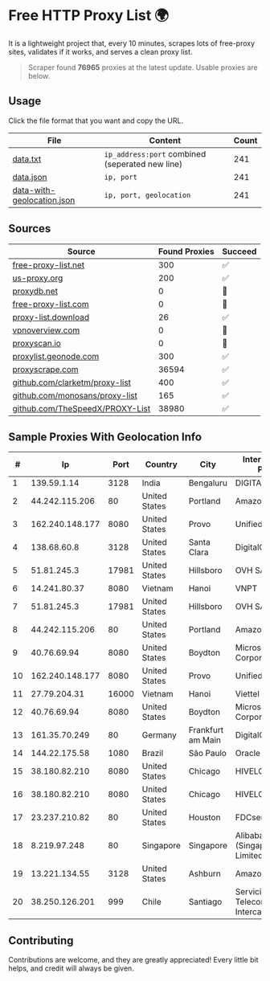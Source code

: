 
# Free HTTP Proxy List 🌍

It is a lightweight project that, every 10 minutes, scrapes lots of free-proxy sites, validates if it works, and serves a clean proxy list.


> Scraper found **76965** proxies at the latest update. Usable proxies are below.

## Usage

Click the file format that you want and copy the URL.


|File|Content|Count|
|----|-------|-----|
|[data.txt](https://raw.githubusercontent.com/themiralay/Proxy-List-World/master/data.txt)|`ip_address:port` combined (seperated new line)|241|
|[data.json](https://raw.githubusercontent.com/themiralay/Proxy-List-World/master/data.json)|`ip, port`|241|
|[data-with-geolocation.json](https://raw.githubusercontent.com/themiralay/Proxy-List-World/master/data-with-geolocation.json)|`ip, port, geolocation`|241|

## Sources

|Source|Found Proxies|Succeed|
|------|-------------|-------|
|[free-proxy-list.net](https://free-proxy-list.net)|300|✅|
|[us-proxy.org](https://www.us-proxy.org)|200|✅|
|[proxydb.net](http://proxydb.net)|0|🚫|
|[free-proxy-list.com](https://free-proxy-list.com/?page=&port=&type%5B%5D=http&type%5B%5D=https&up_time=0&search=Search)|0|🚫|
|[proxy-list.download](https://www.proxy-list.download/HTTP)|26|✅|
|[vpnoverview.com](https://vpnoverview.com/privacy/anonymous-browsing/free-proxy-servers)|0|🚫|
|[proxyscan.io](https://www.proxyscan.io)|0|🚫|
|[proxylist.geonode.com](https://proxylist.geonode.com/api/proxy-list?limit=300&page=1&sort_by=lastChecked&sort_type=desc&protocols=http,https)|300|✅|
|[proxyscrape.com](https://api.proxyscrape.com/v2/?request=displayproxies&protocol=http&timeout=10000&country=all&ssl=all&anonymity=all)|36594|✅|
|[github.com/clarketm/proxy-list](https://raw.githubusercontent.com/clarketm/proxy-list/master/proxy-list-raw.txt)|400|✅|
|[github.com/monosans/proxy-list](https://raw.githubusercontent.com/monosans/proxy-list/main/proxies/http.txt)|165|✅|
|[github.com/TheSpeedX/PROXY-List](https://raw.githubusercontent.com/TheSpeedX/PROXY-List/master/http.txt)|38980|✅|


## Sample Proxies With Geolocation Info

|#|Ip|Port|Country|City|Internet Service Provider|
|-|--|----|-------|----|-------------------------|
|1|139.59.1.14|3128|India|Bengaluru|DIGITALOCEAN|
|2|44.242.115.206|80|United States|Portland|Amazon.com, Inc.|
|3|162.240.148.177|8080|United States|Provo|Unified Layer|
|4|138.68.60.8|3128|United States|Santa Clara|DigitalOcean, LLC|
|5|51.81.245.3|17981|United States|Hillsboro|OVH SAS|
|6|14.241.80.37|8080|Vietnam|Hanoi|VNPT|
|7|51.81.245.3|17981|United States|Hillsboro|OVH SAS|
|8|44.242.115.206|80|United States|Portland|Amazon.com, Inc.|
|9|40.76.69.94|8080|United States|Boydton|Microsoft Corporation|
|10|162.240.148.177|8080|United States|Provo|Unified Layer|
|11|27.79.204.31|16000|Vietnam|Hanoi|Viettel Corporation|
|12|40.76.69.94|8080|United States|Boydton|Microsoft Corporation|
|13|161.35.70.249|80|Germany|Frankfurt am Main|DigitalOcean, LLC|
|14|144.22.175.58|1080|Brazil|São Paulo|Oracle Corporation|
|15|38.180.82.210|8080|United States|Chicago|HIVELOCITY, Inc.|
|16|38.180.82.210|8080|United States|Chicago|HIVELOCITY, Inc.|
|17|23.237.210.82|80|United States|Houston|FDCservers.net|
|18|8.219.97.248|80|Singapore|Singapore|Alibaba Cloud (Singapore) Private Limited|
|19|13.221.134.55|3128|United States|Ashburn|Amazon.com, Inc.|
|20|38.250.126.201|999|Chile|Santiago|Servicios De Telecomunicaciones Intercable Ltda.|



## Contributing

Contributions are welcome, and they are greatly appreciated! Every
little bit helps, and credit will always be given.

